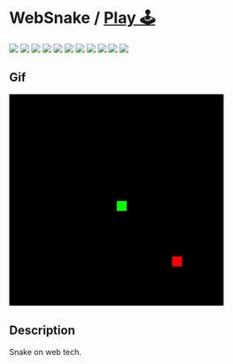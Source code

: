 # WebSnake / [Play 🕹️](https://zalexanninev15.github.io/WebSnake/)

[![](https://img.shields.io/badge/platform-Browser-27282D.svg)](https://github.com/Zalexanninev15/WebSnake)
[![](https://img.shields.io/badge/written_on-HTML-E34F26.svg?logo=html5)](https://github.com/Zalexanninev15/WebSnake)
[![](https://img.shields.io/badge/written_on-Java_Script-F7DF1E.svg?logo=javascript)](https://github.com/Zalexanninev15/WebSnake)
[![](https://img.shields.io/badge/release-v1.0-blue.svg)](https://github.com/Zalexanninev15/WebSnake)
[![](https://img.shields.io/github/last-commit/Zalexanninev15/WebSnake)](https://github.com/Zalexanninev15/WebSnake/commits/main)
[![](https://img.shields.io/github/stars/Zalexanninev15/WebSnake.svg)](https://github.com/Zalexanninev15/WebSnake/stargazers)
[![](https://img.shields.io/github/forks/Zalexanninev15/WebSnake.svg)](https://github.com/Zalexanninev15/WebSnake/network/members)
[![](https://img.shields.io/github/issues/Zalexanninev15/WebSnake.svg)](https://github.com/Zalexanninev15/WebSnake/issues?q=is%3Aopen+is%3Aissue)
[![](https://img.shields.io/github/issues-closed/Zalexanninev15/WebSnake.svg)](https://github.com/Zalexanninev15/WebSnake/issues?q=is%3Aissue+is%3Aclosed)
[![](https://img.shields.io/badge/license-GPLv3-ligthgreen.svg)](LICENSE)
[![](https://img.shields.io/badge/Donate-FFDD00.svg?logo=buymeacoffee&logoColor=black)](https://z15.neocities.org/donate)

## Gif

![alt](https://github.com/Zalexanninev15/WebSnake/blob/main/demo.gif?raw=true)

## Description

Snake on web tech.